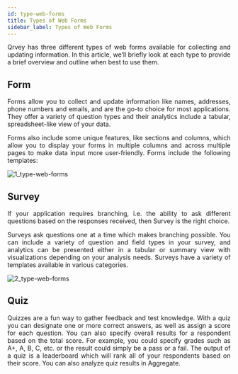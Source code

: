 ```yaml
---
id: type-web-forms
title: Types of Web Forms
sidebar_label: Types of Web Forms
---
```

<div style="text-align: justify">

Qrvey has three different types of web forms available for collecting and updating information. In this article, we’ll briefly look at each type to provide a brief overview and outline when best to use them.

## Form
Forms allow you to collect and update information like names, addresses, phone numbers and emails, and are the go-to choice for most applications. They offer a variety of question types and their analytics include a tabular, spreadsheet-like view of your data.

Forms also include some unique features, like sections and columns, which allow you to display your forms in multiple columns and across multiple pages to make data input more user-friendly. Forms include the following templates:


![1_type-web-forms](https://s3.amazonaws.com/cdn.qrvey.com/documentation_assets/ui-docs/web-forms/3.4.1.1_type-web-forms/1.1_type-web-forms.png#thumbnail)

## Survey
If your application requires branching, i.e. the ability to ask different questions based on the responses received, then Survey is the right choice.

Surveys ask questions one at a time which makes branching possible. You can include a variety of question and field types in your survey, and analytics can be presented either in a tabular or summary view with visualizations depending on your analysis needs. Surveys have a variety of templates available in various categories.


![2_type-web-forms](https://s3.amazonaws.com/cdn.qrvey.com/documentation_assets/ui-docs/web-forms/3.4.1.1_type-web-forms/2.1_type-web-forms.png#thumbnail)

## Quiz
Quizzes are a fun way to gather feedback and test knowledge. With a quiz you can designate one or more correct answers, as well as assign a score for each question. You can also specify overall results for a respondent based on the total score. For example, you could specify grades such as A+, A, B, C, etc. or the result could simply be a pass or a fail. The output of a quiz is a leaderboard which will rank all of your respondents based on their score. You can also analyze quiz results in Aggregate.
